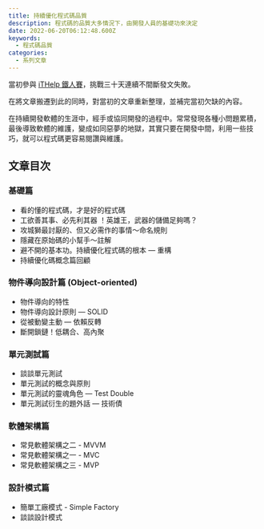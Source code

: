 ```yaml
---
title: 持續優化程式碼品質
description: 程式碼的品質大多情況下，由開發人員的基礎功來決定
date: 2022-06-20T06:12:48.600Z
keywords:
  - 程式碼品質
categories:
  - 系列文章
---
```


當初參與 [iTHelp 鐵人賽](https://ithelp.ithome.com.tw/users/20107551/ironman/1430)，挑戰三十天連續不間斷發文失敗。

在將文章搬遷到此的同時，對當初的文章重新整理，並補完當初欠缺的內容。

在持續開發軟體的生涯中，經手或協同開發的過程中。常常發現各種小問題累積，最後導致軟體的維護，變成如同惡夢的地獄，其實只要在開發中間，利用一些技巧，就可以程式碼更容易閱讚與維護。

<!--more-->

## 文章目次

### 基礎篇

- 看的懂的程式碼，才是好的程式碼
- 工欲善其事、必先利其器 ！英雄王，武器的儲備足夠嗎？
- 攻城獅最討厭的、但又必需作的事情～命名規則
- 隱藏在原始碼的小幫手～註解
- 避不開的基本功。持續優化程式碼的根本 — 重構
- 持續優化碼概念篇回顧

### 物件導向設計篇 (Object-oriented)

- 物件導向的特性
- 物件導向設計原則 — SOLID
- 從被動變主動 — 依賴反轉
- 斷開鎖鏈！低耦合、高內聚

### 單元測試篇

- 談談單元測試
- 單元測試的概念與原則
- 單元測試的靈魂角色 — Test Double
- 單元測試衍生的題外話 — 技術債

### 軟體架構篇

- 常見軟體架構之二 - MVVM
- 常見軟體架構之一 - MVC
- 常見軟體架構之三 - MVP

### 設計模式篇

- 簡單工廠模式 - Simple Factory
- 談談設計模式